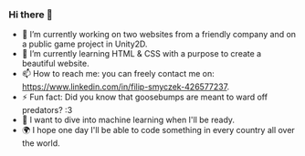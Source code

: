 ### Hi there 👋

- 🔭 I’m currently working on two websites from a friendly company and on a public game project in Unity2D.
- 🌱 I’m currently learning HTML & CSS with a purpose to create a beautiful website.
- 📫 How to reach me: you can freely contact me on: https://www.linkedin.com/in/filip-smyczek-426577237.
- ⚡ Fun fact: Did you know that goosebumps are meant to ward off predators? :3
- 🤖 I want to dive into machine learning when I'll be ready.
- 🌍 I hope one day I'll be able to code something in every country all over the world.
